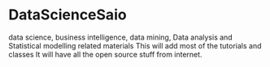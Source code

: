 # DataScienceSaio
data science, business intelligence,  data mining, Data analysis and Statistical modelling related materials
This will add most of the tutorials and classes 
It will have all the open source stuff from internet.
